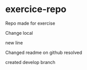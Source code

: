# exercice-repo
Repo made for exercise


Change local

new line



Changed readme on github
resolved

created develop branch